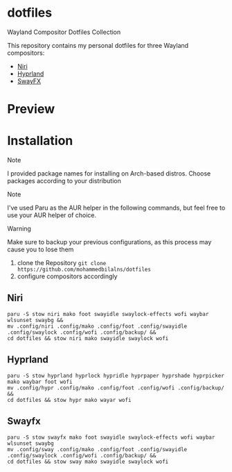 # dotfiles
Wayland Compositor Dotfiles Collection

This repository contains my personal dotfiles for three Wayland compositors:

- [Niri](https://github.com/YaLTeR/niri)
- [Hyprland](https://hyprland.org/)
- [SwayFX](https://github.com/WillPower3309/swayfx)

# Preview 


# Installation 
> [!NOTE]
> I provided package names for installing on Arch-based distros. Choose packages according to your distribution

> [!NOTE]
>I've used Paru as the AUR helper in the following commands, but feel free to use your AUR helper of choice.

> [!WARNING]
> Make sure to backup your previous configurations, as this process may cause you to lose them

1. clone the Repository `git clone https://github.com/mohammedbilalns/dotfiles`
2. configure compositors accordingly 
## Niri  

```
paru -S stow niri mako foot swayidle swaylock-effects wofi waybar wlsunset swaybg &&
mv .config/niri .config/mako .config/foot .config/swayidle .config/swaylock .config/wofi .config/backup/ &&
cd dotfiles && stow niri mako swayidle swaylock wofi 
```

## Hyprland 


```
paru -S stow hyprland hyprlock hypridle hyprpaper hyprshade hyprpicker mako waybar foot wofi 
mv .config/hypr .config/mako .config/foot .config/wofi .config/backup/ &&
cd dotfiles && stow hypr mako wayar wofi 
```
## Swayfx 


```
paru -S stow swayfx mako foot swayidle swaylock-effects wofi waybar wlsunset swaybg
mv .config/sway .config/mako .config/foot .config/swayidle .config/swaylock .config/wofi .config/backup/ &&
cd dotfiles && stow sway mako swayidle swaylock wofi 
```






